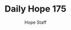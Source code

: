 ---
image: /assets/img/daily-hope-default-artwork.png
title: Daily Hope 175
number: 175
categories:
  - Daily Hope
author: Hope Staff
notes: Daily Hope 175
embed: >-
  EMBED_GOES_HERE
---